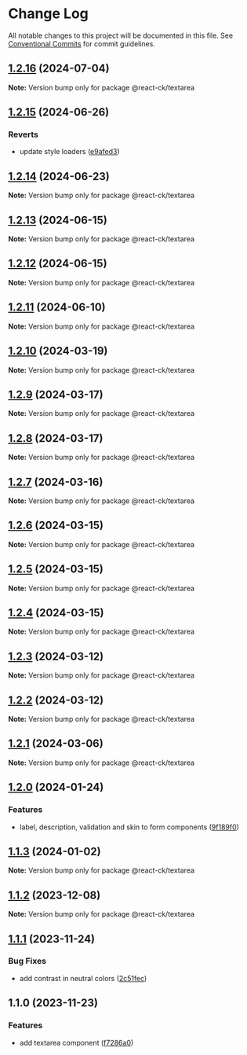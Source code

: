 # Change Log

All notable changes to this project will be documented in this file.
See [Conventional Commits](https://conventionalcommits.org) for commit guidelines.

## [1.2.16](https://github.com/abelflopes/react-ck/compare/@react-ck/textarea@1.2.15...@react-ck/textarea@1.2.16) (2024-07-04)

**Note:** Version bump only for package @react-ck/textarea





## [1.2.15](https://github.com/abelflopes/react-ck/compare/@react-ck/textarea@1.2.14...@react-ck/textarea@1.2.15) (2024-06-26)


### Reverts

* update style loaders ([e9afed3](https://github.com/abelflopes/react-ck/commit/e9afed309e7893e95b4b02cceb7e9636670740b8))



## [1.2.14](https://github.com/abelflopes/react-ck/compare/@react-ck/textarea@1.2.13...@react-ck/textarea@1.2.14) (2024-06-23)

**Note:** Version bump only for package @react-ck/textarea





## [1.2.13](https://github.com/abelflopes/react-ck/compare/@react-ck/textarea@1.2.12...@react-ck/textarea@1.2.13) (2024-06-15)

**Note:** Version bump only for package @react-ck/textarea





## [1.2.12](https://github.com/abelflopes/react-ck/compare/@react-ck/textarea@1.2.11...@react-ck/textarea@1.2.12) (2024-06-15)

**Note:** Version bump only for package @react-ck/textarea





## [1.2.11](https://github.com/abelflopes/react-ck/compare/@react-ck/textarea@1.2.10...@react-ck/textarea@1.2.11) (2024-06-10)

**Note:** Version bump only for package @react-ck/textarea





## [1.2.10](https://github.com/abelflopes/react-ck/compare/@react-ck/textarea@1.2.9...@react-ck/textarea@1.2.10) (2024-03-19)

**Note:** Version bump only for package @react-ck/textarea





## [1.2.9](https://github.com/abelflopes/react-ck/compare/@react-ck/textarea@1.2.8...@react-ck/textarea@1.2.9) (2024-03-17)

**Note:** Version bump only for package @react-ck/textarea





## [1.2.8](https://github.com/abelflopes/react-ck/compare/@react-ck/textarea@1.2.7...@react-ck/textarea@1.2.8) (2024-03-17)

**Note:** Version bump only for package @react-ck/textarea





## [1.2.7](https://github.com/abelflopes/react-ck/compare/@react-ck/textarea@1.2.6...@react-ck/textarea@1.2.7) (2024-03-16)

**Note:** Version bump only for package @react-ck/textarea





## [1.2.6](https://github.com/abelflopes/react-ck/compare/@react-ck/textarea@1.2.5...@react-ck/textarea@1.2.6) (2024-03-15)

**Note:** Version bump only for package @react-ck/textarea





## [1.2.5](https://github.com/abelflopes/react-ck/compare/@react-ck/textarea@1.2.4...@react-ck/textarea@1.2.5) (2024-03-15)

**Note:** Version bump only for package @react-ck/textarea





## [1.2.4](https://github.com/abelflopes/react-ck/compare/@react-ck/textarea@1.2.3...@react-ck/textarea@1.2.4) (2024-03-15)

**Note:** Version bump only for package @react-ck/textarea





## [1.2.3](https://github.com/abelflopes/react-ck/compare/@react-ck/textarea@1.2.2...@react-ck/textarea@1.2.3) (2024-03-12)

**Note:** Version bump only for package @react-ck/textarea





## [1.2.2](https://github.com/abelflopes/react-ck/compare/@react-ck/textarea@1.2.1...@react-ck/textarea@1.2.2) (2024-03-12)

**Note:** Version bump only for package @react-ck/textarea





## [1.2.1](https://github.com/abelflopes/react-ck/compare/@react-ck/textarea@1.2.0...@react-ck/textarea@1.2.1) (2024-03-06)

**Note:** Version bump only for package @react-ck/textarea





## [1.2.0](https://github.com/abelflopes/react-ck/compare/@react-ck/textarea@1.1.3...@react-ck/textarea@1.2.0) (2024-01-24)


### Features

* label, description, validation and skin to form components ([9f189f0](https://github.com/abelflopes/react-ck/commit/9f189f0df64abac8363f6cbbfe37fdcd0f18b80a))



## [1.1.3](https://github.com/abelflopes/react-ck/compare/@react-ck/textarea@1.1.2...@react-ck/textarea@1.1.3) (2024-01-02)

**Note:** Version bump only for package @react-ck/textarea





## [1.1.2](https://github.com/abelflopes/react-ck/compare/@react-ck/textarea@1.1.1...@react-ck/textarea@1.1.2) (2023-12-08)

**Note:** Version bump only for package @react-ck/textarea





## [1.1.1](https://github.com/abelflopes/react-ck/compare/@react-ck/textarea@1.1.0...@react-ck/textarea@1.1.1) (2023-11-24)


### Bug Fixes

* add contrast in neutral colors ([2c51fec](https://github.com/abelflopes/react-ck/commit/2c51fec5f8a3e0f7b6a13428dfeb34c00cc29eb6))



## 1.1.0 (2023-11-23)


### Features

* add textarea component ([f7286a0](https://github.com/abelflopes/react-ck/commit/f7286a0d4c4d018887d6c5da782829d9bc698f5f))
